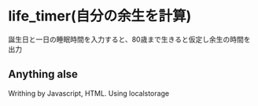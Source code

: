 # life_timer(自分の余生を計算)
誕生日と一日の睡眠時間を入力すると、80歳まで生きると仮定し余生の時間を出力

## Anything alse
Writhing by Javascript, HTML.
Using localstorage

